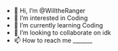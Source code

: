 - 👋 Hi, I’m @WilltheRanger
- 👀 I’m interested in Coding
- 🌱 I’m currently learning Coding
- 💞️ I’m looking to collaborate on idk
- 📫 How to reach me _______

<!---
WilltheRanger/WilltheRanger is a ✨ special ✨ repository because its `README.md` (this file) appears on your GitHub profile.
You can click the Preview link to take a look at your changes.
--->
